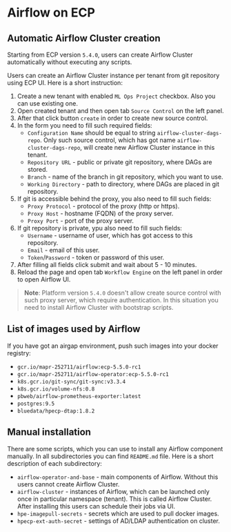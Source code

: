 # Airflow on ECP

## Automatic Airflow Cluster creation

Starting from ECP version `5.4.0`, users can create Airflow Cluster automatically without executing any scripts.

Users can create an Airflow Cluster instance per tenant from git repository using ECP UI. Here is a short instruction:
1. Create a new tenant with enabled `ML Ops Project` checkbox. Also you can use existing one.
2. Open created tenant and then open tab `Source Control` on the left panel.
3. After that click button `create` in order to create new source control.
4. In the form you need to fill such required fields:
    * `Configuration Name` should be equal to string `airflow-cluster-dags-repo`. Only such source control, which has got name `airflow-cluster-dags-repo`, will create new Airflow Cluster instance in this tenant.
    * `Repository URL` - public or private git repository, where DAGs are stored.
    * `Branch` - name of the branch in git repository, which you want to use.
    * `Working Directory` - path to directory, where DAGs are placed in git repository.
5. If git is accessible behind the proxy, you also need to fill such fields:
    * `Proxy Protocol` - protocol of the proxy (http or https).
    * `Proxy Host` - hostname (FQDN) of the proxy server.
    * `Proxy Port` - port of the proxy server.
6. If git repository is private, ypu also need to fill such fields:
    * `Username` - username of user, which has got access to this repository.
    * `Email` - email of this user.
    * `Token`/`Password` - token or password of this user.
7. After filling all fields click submit and wait about 5 - 10 minutes.
8. Reload the page and open tab `Workflow Engine` on the left panel in order to open Airflow UI.

> __Note__: Platform version `5.4.0` doesn't allow create source control with such proxy server, which require authentication. In this situation you need to install Airflow Cluster with bootstrap scripts.

## List of images used by Airflow

If you have got an airgap environment, push such images into your docker registry:

- `gcr.io/mapr-252711/airflow:ecp-5.5.0-rc1`
- `gcr.io/mapr-252711/airflow-operator:ecp-5.5.0-rc1`
- `k8s.gcr.io/git-sync/git-sync:v3.3.4`
- `k8s.gcr.io/volume-nfs:0.8`
- `pbweb/airflow-prometheus-exporter:latest`
- `postgres:9.5`
- `bluedata/hpecp-dtap:1.8.2`

## Manual installation

There are some scripts, which you can use to install any Airflow component manually. In all subdirectories you can find `README.md` file. Here is a short description of each subdirectory:
* `airflow-operator-and-base` - main components of Airflow. Without this users cannot create Airflow Cluster.
* `airflow-cluster` - instances of Airflow, which can be launched only once in particular namespace (tenant). This is called Airflow Cluster. After installing this users can schedule their jobs via UI.
* `hpe-imagepull-secrets` - secrets which are used to pull docker images.
* `hpecp-ext-auth-secret` - settings of AD/LDAP authentication on cluster.
